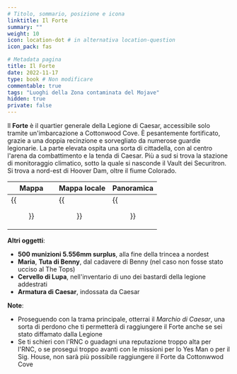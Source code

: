 ```yaml
---
# Titolo, sommario, posizione e icona
linktitle: Il Forte
summary: ""
weight: 10
icon: location-dot # in alternativa location-question
icon_pack: fas

# Metadata pagina
title: Il Forte
date: 2022-11-17
type: book # Non modificare
commentable: true
tags: "Luoghi della Zona contaminata del Mojave"
hidden: true
private: false
---
```



<div class="fnv">

Il **Forte** è il quartier generale della Legione di Caesar, accessibile solo tramite un'imbarcazione a Cottonwood Cove. 
È pesantemente fortificato, grazie a una doppia recinzione e sorvegliato da numerose guardie legionarie. La parte elevata ospita una sorta di cittadella, con al centro l'arena da combattimento e la tenda di Caesar. Più a sud si trova la stazione di monitoraggio climatico, sotto la quale si nasconde il Vault dei Securitron. Si trova a nord-est di Hoover Dam, oltre il fiume Colorado.

| Mappa | Mappa locale | Panoramica |
| ----- | ------------ | ---------- |
|  {{<figure src="fnv/The_Fort_loc.webp">}}     |  {{<figure src="fnv/The_Fort_map.webp">}}            |   {{<figure src="fnv/Fortification_Hill.webp">}}         | 

**Altri oggetti**:
- **500 munizioni 5.556mm surplus**, alla fine della trincea a nordest
- **Maria**, **Tuta di Benny**, dal cadavere di Benny (nel caso non fosse stato ucciso al The Tops)
- **Cervello di Lupa**, nell'inventario di uno dei bastardi della legione addestrati
- **Armatura di Caesar**, indossata da Caesar

**Note**:
- Proseguendo con la trama principale, otterrai il _Marchio_ _di Caesar_, una sorta di perdono che ti permetterà di raggiungere il Forte anche se sei stato diffamato dalla Legione
- Se ti schieri con l'RNC o guadagni una reputazione troppo alta per l'RNC, o se prosegui troppo avanti con le missioni per lo Yes Man o per il Sig. House, non sarà più possibile raggiungere il Forte da Cottonwwod Cove

</div>

